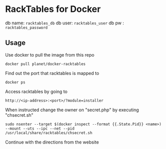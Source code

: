 # RackTables for Docker

db name: `racktables_db`
db user: `racktables_user`
db pw  : `racktables_password`

## Usage

Use docker to pull the image from this repo

`docker pull planet/docker-racktables`

Find out the port that racktables is mapped to

`docker ps`

Access racktables by going to

`http://<ip-address>:<port>/?module=installer`

When instructed change the owner on "secret.php" by executing "chsecret.sh"

```
sudo nsenter --target $(docker inspect --format {{.State.Pid}} <name>) --mount --uts --ipc --net --pid
/usr/local/share/racktables/chsecret.sh
```

Continue with the directions from the website

